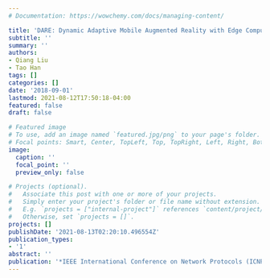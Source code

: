 ```yaml
---
# Documentation: https://wowchemy.com/docs/managing-content/

title: 'DARE: Dynamic Adaptive Mobile Augmented Reality with Edge Computing'
subtitle: ''
summary: ''
authors:
- Qiang Liu
- Tao Han
tags: []
categories: []
date: '2018-09-01'
lastmod: 2021-08-12T17:50:18-04:00
featured: false
draft: false

# Featured image
# To use, add an image named `featured.jpg/png` to your page's folder.
# Focal points: Smart, Center, TopLeft, Top, TopRight, Left, Right, BottomLeft, Bottom, BottomRight.
image:
  caption: ''
  focal_point: ''
  preview_only: false

# Projects (optional).
#   Associate this post with one or more of your projects.
#   Simply enter your project's folder or file name without extension.
#   E.g. `projects = ["internal-project"]` references `content/project/deep-learning/index.md`.
#   Otherwise, set `projects = []`.
projects: []
publishDate: '2021-08-13T02:20:10.496554Z'
publication_types:
- '1'
abstract: ''
publication: '*IEEE International Conference on Network Protocols (ICNP)*'
---
```

